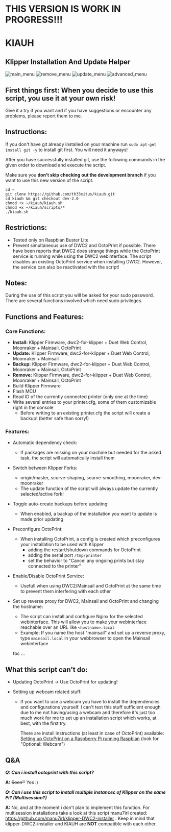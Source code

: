 # THIS VERSION IS WORK IN PROGRESS!!!

# KIAUH

## Klipper Installation And Update Helper

![main_menu](https://raw.githubusercontent.com/th33xitus/kiauh/dev-2.0/resources/screenshots/main.png)
![remove_menu](https://raw.githubusercontent.com/th33xitus/kiauh/dev-2.0/resources/screenshots/remove.png)
![update_menu](https://raw.githubusercontent.com/th33xitus/kiauh/dev-2.0/resources/screenshots/update.png)
![advanced_menu](https://raw.githubusercontent.com/th33xitus/kiauh/dev-2.0/resources/screenshots/advanced.png)

## First things first: When you decide to use this script, you use it at your own risk!

Give it a try if you want and if you have suggestions or encounter any problems, please report them to me. 

## Instructions:

If you don't have git already installed on your machine run `sudo apt-get install git -y` to install git first. You will need it anyways!

After you have successfully installed git, use the following commands in the given order to download and execute the script.

Make sure you **don't skip checking out the development branch** if you want to use this new version of the script.

```shell
cd ~
git clone https://github.com/th33xitus/kiauh.git
cd kiauh && git checkout dev-2.0
chmod +x ~/kiauh/kiauh.sh
chmod +x ~/kiauh/scripts/*
./kiauh.sh
```

## Restrictions:

- Tested only on Raspbian Buster Lite
- Prevent simultaneous use of DWC2 and OctoPrint if possible. There have been reports that DWC2 does strange things while the OctoPrint service is running while using    the DWC2 webinterface. The script disables an existing OctoPrint service when installing DWC2. However, the service can also be reactivated with the script!

## Notes:

During the use of this script you will be asked for your sudo password. There are several functions involved which need sudo privileges.

## Functions and Features:

### Core Functions:
- **Install:** Klipper Firmware, dwc2-for-klipper + Duet Web Control, Moonraker + Mainsail, OctoPrint
- **Update:** Klipper Firmware, dwc2-for-klipper + Duet Web Control, Moonraker + Mainsail
- **Backup:** Klipper Firmware, dwc2-for-klipper + Duet Web Control, Moonraker + Mainsail, OctoPrint
- **Remove:** Klipper Firmware, dwc2-for-klipper + Duet Web Control, Moonraker + Mainsail, OctoPrint
- Build Klipper Firmware
- Flash MCU
- Read ID of the currently connected printer (only one at the time)
- Write several entries to your printer.cfg, some of them customizable right in the console
  - Before writing to an existing printer.cfg the script will create a backup! (better safe than sorry!)

### Features:
- Automatic dependency check:
  - If packages are missing on your machine but needed for the asked task, the script will automatically install them
- Switch between Klipper Forks:
  - origin/master, scurve-shaping, scurve-smoothing, moonraker, dev-moonraker
  - The update function of the script will always update the currently selected/active fork!
- Toggle auto-create backups before updating:
  - When enabled, a backup of the installation you want to update is made prior updating
- Preconfigure OctoPrint:
  - When installing OctoPrint, a config is created which preconfigures your installation to be used with Klipper
    - adding the restart/shutdown commands for OctoPrint
    - adding the serial port `/tmp/printer`
    - set the behavior to "Cancel any ongoing prints but stay connected to the printer"
- Enable/Disable OctoPrint Service:
  - Usefull when using DWC2/Mainsail and OctoPrint at the same time to prevent them interfering with each other
- Set up reverse proxy for DWC2, Mainsail and OctoPrint and changing the hostname:
  - The script can install and configure Nginx for the selected webinterface. This will allow you to make your webinterface reachable over an URL like `<hostname>.local`
   - Example: If you name the host "mainsail" and set up a reverse proxy, type `mainsail.local` in your webbrowser to open the Mainsail webinterface
  
  tbc ...

## What this script can't do:

- Updating OctoPrint -> Use OctoPrint for updating!
- Setting up webcam related stuff:

  - If you want to use a webcam you have to install the dependencies and configurations yourself. I can't test this stuff sufficient enough due to me not having/using a webcam and therefore it's just too much work for me to set up an installation script which works, at best, with the first try.

    There are install instructions (at least in case of OctoPrint) available:
    [Setting up OctoPrint on a Raspberry Pi running Raspbian](https://community.octoprint.org/t/setting-up-octoprint-on-a-raspberry-pi-running-raspbian/2337)
    (look for "Optional: Webcam")

## Q&A

**_Q: Can i install octoprint with this script?_**

**A:** ~~Soon™~~ Yes :)

**_Q: Can i use this script to install multiple instancec of Klipper on the same Pi? (Multisession?)_**

**A:** No, and at the moment i don't plan to implement this function. For multisession installations take a look at this script manu7irl created: https://github.com/manu7irl/klipper-DWC2-installer . Keep in mind that klipper-DWC2-installer and KIAUH are **NOT** compatible with each other.
